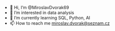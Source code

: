 - 👋 Hi, I’m @MiroslavDvorak69
- 👀 I’m interested in data analysis
- 🌱 I’m currently learning SQL, Python, AI
- 📫 How to reach me miroslav.dvorak@seznam.cz


<!---
MiroslavDvorak69/MiroslavDvorak69 is a ✨ special ✨ repository because its `README.md` (this file) appears on your GitHub profile.
You can click the Preview link to take a look at your changes.
--->
